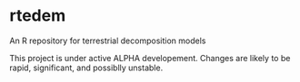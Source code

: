 # rtedem
An R repository for terrestrial decomposition models

This project is under active ALPHA developement. Changes are likely to be rapid, significant, and possiblly unstable.
